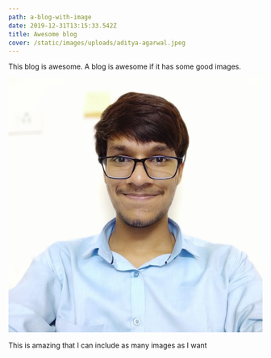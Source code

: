```yaml
---
path: a-blog-with-image
date: 2019-12-31T13:15:33.542Z
title: Awesome blog
cover: /static/images/uploads/aditya-agarwal.jpeg
---
```

This blog is awesome. A blog is awesome if it has some good images.

![Ghost with Gatsby](/static/images/uploads/aditya-agarwal.jpeg "Image that shows ghost with gatsby")

This is amazing that I can include as many images as I want
